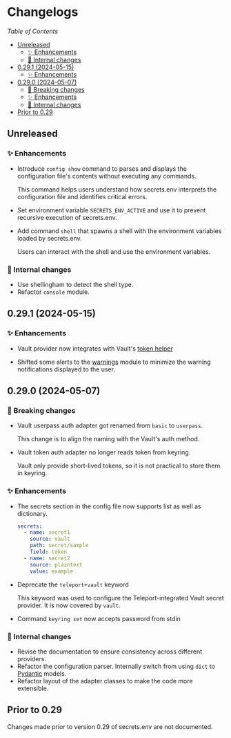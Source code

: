 # Changelogs

*Table of Contents*

- [Unreleased](#unreleased)
  - [✨ Enhancements](#-enhancements)
  - [🚧 Internal changes](#-internal-changes)
- [0.29.1 (2024-05-15)](#0291-2024-05-15)
  - [✨ Enhancements](#-enhancements-1)
- [0.29.0 (2024-05-07)](#0290-2024-05-07)
  - [🚨 Breaking changes](#-breaking-changes)
  - [✨ Enhancements](#-enhancements-2)
  - [🚧 Internal changes](#-internal-changes-1)
- [Prior to 0.29](#prior-to-029)


## Unreleased

### ✨ Enhancements

* Introduce `config show` command to parses and displays the configuration file's contents without executing any commands.

  This command helps users understand how secrets.env interprets the configuration file and identifies critical errors.

* Set environment variable `SECRETS_ENV_ACTIVE` and use it to prevent recursive execution of secrets.env.

* Add command `shell` that spawns a shell with the environment variables loaded by secrets.env.

  Users can interact with the shell and use the environment variables.

### 🚧 Internal changes

* Use shellingham to detect the shell type.
* Refactor `console` module.

## 0.29.1 (2024-05-15)

### ✨ Enhancements

* Vault provider now integrates with Vault's [token helper]

  [token helper]: https://www.vaultproject.io/docs/commands/token-helper

* Shifted some alerts to the [warnings] module to minimize the warning notifications displayed to the user.

  [warnings]: https://docs.python.org/3/library/warnings.html


## 0.29.0 (2024-05-07)

### 🚨 Breaking changes

* Vault userpass auth adapter got renamed from `basic` to `userpass`.

  This change is to align the naming with the Vault's auth method.

* Vault token auth adapter no longer reads token from keyring.

  Vault only provide short-lived tokens, so it is not practical to store them in keyring.

### ✨ Enhancements

* The secrets section in the config file now supports list as well as dictionary.

  ```yaml
  secrets:
    - name: secret1
      source: vault
      path: secret/sample
      field: token
    - name: secret2
      source: plaintext
      value: example
  ```

* Deprecate the `teleport+vault` keyword

  This keyword was used to configure the Teleport-integrated Vault secret provider.
  It is now covered by `vault`.

* Command `keyring set` now accepts password from stdin

### 🚧 Internal changes

* Revise the documentation to ensure consistency across different providers.
* Refactor the configuration parser. Internally switch from using `dict` to [Pydantic](https://docs.pydantic.dev/latest/) models.
* Refactor layout of the adapter classes to make the code more extensible.

## Prior to 0.29

Changes made prior to version 0.29 of secrets.env are not documented.
